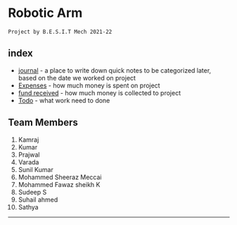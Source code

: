 # Robotic Arm

    Project by B.E.S.I.T Mech 2021-22

## index

- [journal](journal.md) - a place to write down quick notes to be categorized later, based on the date we worked on project
- [Expenses](Expenses.md) - how much money is spent on project
- [fund received](fund%20received.md) - how much money is collected to project
- [Todo](todo.md) - what work need to done

## Team Members

1. Kamraj
2. Kumar
3. Prajwal
4. Varada
5. Sunil Kumar
6. Mohammed Sheeraz Meccai
7. Mohammed Fawaz sheikh K
8. Sudeep S
9. Suhail ahmed
10. Sathya

---
